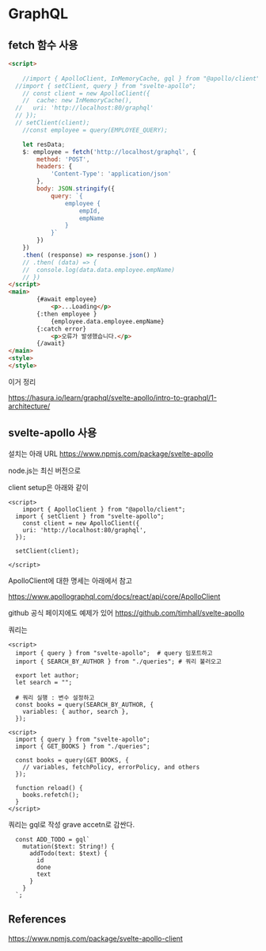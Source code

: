 # GraphQL 

## fetch 함수 사용 
```html
<script>
	
	//import { ApolloClient, InMemoryCache, gql } from "@apollo/client";
  //import { setClient, query } from "svelte-apollo";
	// const client = new ApolloClient({
	// 	cache: new InMemoryCache(), 
  //   uri: 'http://localhost:80/graphql'
  // });
  // setClient(client);
	//const employee = query(EMPLOYEE_QUERY);

	let resData;
	$: employee = fetch('http://localhost/graphql', {
		method: 'POST',
		headers: {
			'Content-Type': 'application/json'
		},
		body: JSON.stringify({
			query: `{
				employee {
					empId, 
					empName 
				}
			}`
		})
	})
	.then( (response) => response.json() )
	// .then( (data) => {
	// 	console.log(data.data.employee.empName)
	// })
</script>
<main>
		{#await employee}
			<p>...Loading</p>
		{:then employee } 
			{employee.data.employee.empName}
		{:catch error}
			<p>오류가 발생했습니다.</p>
		{/await}
</main>
<style>
</style>
```

이거 정리

https://hasura.io/learn/graphql/svelte-apollo/intro-to-graphql/1-architecture/



## svelte-apollo 사용 



설치는 아래 URL 
https://www.npmjs.com/package/svelte-apollo


node.js는 최신 버전으로



client setup은 아래와 같이 
```
<script>
	import { ApolloClient } from "@apollo/client";
  import { setClient } from "svelte-apollo";
	const client = new ApolloClient({
    uri: 'http://localhost:80/graphql',
  });

  setClient(client);

</script>
```


ApolloClient에 대한 명세는 아래에서 참고 

https://www.apollographql.com/docs/react/api/core/ApolloClient 



github 공식 페이지에도 예제가 있어
https://github.com/timhall/svelte-apollo



쿼리는 

```
<script>
  import { query } from "svelte-apollo";  # query 임포트하고 
  import { SEARCH_BY_AUTHOR } from "./queries"; # 쿼리 불러오고 

  export let author;
  let search = "";

  # 쿼리 실행 : 변수 설정하고 
  const books = query(SEARCH_BY_AUTHOR, {
    variables: { author, search },
  });

```

```
<script>
  import { query } from "svelte-apollo";
  import { GET_BOOKS } from "./queries";

  const books = query(GET_BOOKS, {
    // variables, fetchPolicy, errorPolicy, and others
  });

  function reload() {
    books.refetch();
  }
</script>
```



쿼리는 gql로 작성 
grave accetn로 감싼다. 

```
  const ADD_TODO = gql`
    mutation($text: String!) {
      addTodo(text: $text) {
        id
        done
        text
      }
    }
  `;
```



## References

https://www.npmjs.com/package/svelte-apollo-client